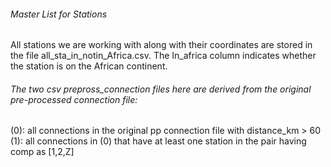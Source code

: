 ###### Master List for Stations
All stations we are working with along with their coordinates are stored in the file all_sta_in_notin_Africa.csv. The In_africa column indicates whether the station is on the African continent. 

###### The two csv prepross_connection files here are derived from the original pre-processed connection file:

(0): all connections in the original pp connection file with distance_km > 60 
(1): all connections in (0) that have at least one station in the pair having comp as [1,2,Z]
